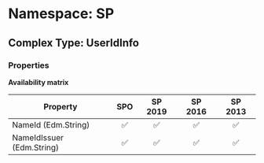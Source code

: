 # Namespace: SP

## Complex Type: UserIdInfo

### Properties

**Availability matrix**

Property | SPO | SP 2019 | SP 2016 | SP 2013
----------|:---:|:-------:|:-------:|:-------:
NameId (Edm.String) | ✅ | ✅ | ✅ | ✅
NameIdIssuer (Edm.String) | ✅ | ✅ | ✅ | ✅